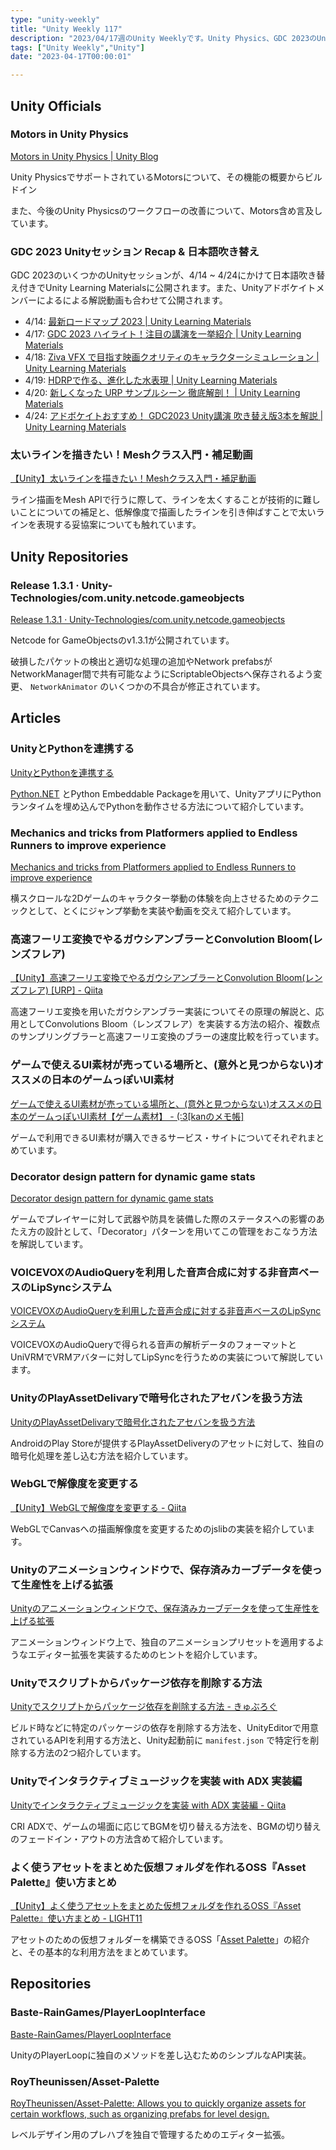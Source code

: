```yaml
---
type: "unity-weekly"
title: "Unity Weekly 117"
description: "2023/04/17週のUnity Weeklyです。Unity Physics、GDC 2023のUnityセッション日本語吹き替え、Meshクラスなどについてまとめています。"
tags: ["Unity Weekly","Unity"]
date: "2023-04-17T00:00:01"

---
```


## Unity Officials

### Motors in Unity Physics 

[Motors in Unity Physics | Unity Blog](https://blog.unity.com/engine-platform/motors-in-unity-physics)

Unity PhysicsでサポートされているMotorsについて、その機能の概要からビルドイン

また、今後のUnity Physicsのワークフローの改善について、Motors含め言及しています。


### GDC 2023 Unityセッション Recap & 日本語吹き替え

GDC 2023のいくつかのUnityセッションが、4/14 ~ 4/24にかけて日本語吹き替え付きでUnity Learning Materialsに公開されます。また、Unityアドボケイトメンバーによるによる解説動画も合わせて公開されます。

- 4/14: [最新ロードマップ 2023 | Unity Learning Materials](https://learning.unity3d.jp/9656/)
- 4/17: [GDC 2023 ハイライト！注目の講演を一挙紹介 | Unity Learning Materials](https://learning.unity3d.jp/9676/)
- 4/18:  [Ziva VFX で目指す映画クオリティのキャラクターシミュレーション | Unity Learning Materials](https://learning.unity3d.jp/9679/)
- 4/19: [HDRPで作る、進化した水表現 | Unity Learning Materials](https://learning.unity3d.jp/9684/)
- 4/20: [新しくなった URP サンプルシーン 徹底解剖！ | Unity Learning Materials](https://learning.unity3d.jp/9687/)
- 4/24: [アドボケイトおすすめ！ GDC2023 Unity講演 吹き替え版3本を解説 | Unity Learning Materials](https://learning.unity3d.jp/9691/)


### 太いラインを描きたい！Meshクラス入門・補足動画

[【Unity】太いラインを描きたい！Meshクラス入門・補足動画](https://youtu.be/5cimvhOgzSk)

ライン描画をMesh APIで行うに際して、ラインを太くすることが技術的に難しいことについての補足と、低解像度で描画したラインを引き伸ばすことで太いラインを表現する妥協案についても触れています。


## Unity Repositories

### Release 1.3.1 · Unity-Technologies/com.unity.netcode.gameobjects

[Release 1.3.1 · Unity-Technologies/com.unity.netcode.gameobjects](https://github.com/Unity-Technologies/com.unity.netcode.gameobjects/releases/tag/ngo/1.3.1)

Netcode for GameObjectsのv1.3.1が公開されています。

破損したパケットの検出と適切な処理の追加やNetwork prefabsがNetworkManager間で共有可能なようにScriptableObjectsへ保存されるよう変更、 `NetworkAnimator` のいくつかの不具合が修正されています。


## Articles

### UnityとPythonを連携する

[UnityとPythonを連携する](https://zenn.dev/shiena/articles/unity-python)

[Python.NET](http://Python.NET) とPython Embeddable Packageを用いて、UnityアプリにPythonランタイムを埋め込んでPythonを動作させる方法について紹介しています。


### Mechanics and tricks from Platformers applied to Endless Runners to improve experience

[Mechanics and tricks from Platformers applied to Endless Runners to improve experience](https://arielcoppes.dev/2023/04/10/platformer_techniques_in_endless_runner.html)

横スクロールな2Dゲームのキャラクター挙動の体験を向上させるためのテクニックとして、とくにジャンプ挙動を実装や動画を交えて紹介しています。


### 高速フーリエ変換でやるガウシアンブラーとConvolution Bloom(レンズフレア)

[【Unity】高速フーリエ変換でやるガウシアンブラーとConvolution Bloom(レンズフレア) [URP] - Qiita](https://qiita.com/Red_Black_GPGPU/items/5cb479f8a30f2065d543)

高速フーリエ変換を用いたガウシアンブラー実装についてその原理の解説と、応用としてConvolutions Bloom（レンズフレア）を実装する方法の紹介、複数点のサンプリングブラーと高速フーリエ変換のブラーの速度比較を行っています。


### ゲームで使えるUI素材が売っている場所と、(意外と見つからない)オススメの日本のゲームっぽいUI素材

[ゲームで使えるUI素材が売っている場所と、(意外と見つからない)オススメの日本のゲームっぽいUI素材【ゲーム素材】 - (:3[kanのメモ帳]](https://kan-kikuchi.hatenablog.com/entry/Japanese_game-like_UI_materials)

ゲームで利用できるUI素材が購入できるサービス・サイトについてそれぞれまとめています。


### Decorator design pattern for dynamic game stats

[Decorator design pattern for dynamic game stats](https://pavcreations.com/decorator-design-pattern-for-dynamic-game-stats/)

ゲームでプレイヤーに対して武器や防具を装備した際のステータスへの影響のあたえ方の設計として、「Decorator」パターンを用いてこの管理をおこなう方法を解説しています。


### VOICEVOXのAudioQueryを利用した音声合成に対する非音声ベースのLipSyncシステム

[VOICEVOXのAudioQueryを利用した音声合成に対する非音声ベースのLipSyncシステム](https://zenn.dev/mochineko/articles/d14278b45240da)

VOICEVOXのAudioQueryで得られる音声の解析データのフォーマットとUniVRMでVRMアバターに対してLipSyncを行うための実装について解説しています。


### UnityのPlayAssetDelivaryで暗号化されたアセバンを扱う方法

[UnityのPlayAssetDelivaryで暗号化されたアセバンを扱う方法](https://zenn.dev/waz/articles/b115e491141f5e)

AndroidのPlay Storeが提供するPlayAssetDeliveryのアセットに対して、独自の暗号化処理を差し込む方法を紹介しています。


### WebGLで解像度を変更する

[【Unity】WebGLで解像度を変更する - Qiita](https://qiita.com/kazuki_kuriyama/items/620bdba6ef6a4dea34ea)

WebGLでCanvasへの描画解像度を変更するためのjslibの実装を紹介しています。


### Unityのアニメーションウィンドウで、保存済みカーブデータを使って生産性を上げる拡張

[Unityのアニメーションウィンドウで、保存済みカーブデータを使って生産性を上げる拡張](https://zenn.dev/happy_elements/articles/b6c3a26ba1bff7)

アニメーションウィンドウ上で、独自のアニメーションプリセットを適用するようなエディター拡張を実装するためのヒントを紹介しています。


### Unityでスクリプトからパッケージ依存を削除する方法 

[Unityでスクリプトからパッケージ依存を削除する方法 - きゅぶろぐ](https://blog.kyubuns.dev/entry/2023/04/15/134041)

ビルド時などに特定のパッケージの依存を削除する方法を、UnityEditorで用意されているAPIを利用する方法と、Unity起動前に `manifest.json` で特定行を削除する方法の2つ紹介しています。


### Unityでインタラクティブミュージックを実装 with ADX 実装編 

[Unityでインタラクティブミュージックを実装 with ADX 実装編 - Qiita](https://qiita.com/nimushiki/items/4475710c1b6b3644fb96)

CRI ADXで、ゲームの場面に応じてBGMを切り替える方法を、BGMの切り替えのフェードイン・アウトの方法含めて紹介しています。


### よく使うアセットをまとめた仮想フォルダを作れるOSS『Asset Palette』使い方まとめ 

[【Unity】よく使うアセットをまとめた仮想フォルダを作れるOSS『Asset Palette』使い方まとめ - LIGHT11](https://light11.hatenadiary.com/entry/2023/04/10/192426)

アセットのための仮想フォルダーを構築できるOSS「[Asset Palette](https://github.com/RoyTheunissen/Asset-Palette)」の紹介と、その基本的な利用方法をまとめています。


## Repositories

### Baste-RainGames/PlayerLoopInterface

[Baste-RainGames/PlayerLoopInterface](https://github.com/Baste-RainGames/PlayerLoopInterface)

UnityのPlayerLoopに独自のメソッドを差し込むためのシンプルなAPI実装。


### RoyTheunissen/Asset-Palette
[RoyTheunissen/Asset-Palette: Allows you to quickly organize assets for certain workflows, such as organizing prefabs for level design.](https://github.com/RoyTheunissen/Asset-Palette)

レベルデザイン用のプレハブを独自で管理するためのエディター拡張。